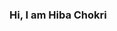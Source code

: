### Hi, I am Hiba Chokri

<!--


- 👩🏻‍🎓 attending 1337 coding school within the 42 Network
- 👩🏻‍💼 and results-driven Junior Data Analyst with a keen interest in translating raw data into meaningful business solutions.
-👩🏻‍💻 am a Software Engineer sharing my experiences with coding and problem-solving.
- 🤖 currently diving into the world of machine learning models and training data.
- 📫 How to reach me: hebachokri7@gmail.com
-->
